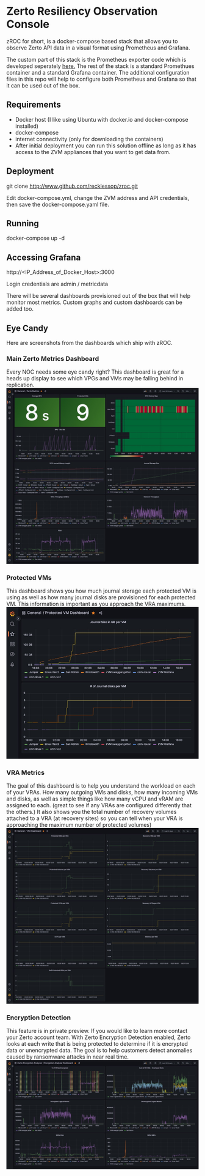 # Zerto Resiliency Observation Console
zROC for short, is a docker-compose based stack that allows you to observe Zerto API data in a visual format using Prometheus and Grafana.

The custom part of this stack is the Prometheus exporter code which is developed seperately [here.](https://github.com/recklessop/Zerto_Exporter)
The rest of the stack is a standard Promethues container and a standard Grafana container. The additional configuration files in this repo will help to configure both Prometheus and Grafana so that it can be used out of the box.

## Requirements
- Docker host (I like using Ubuntu with docker.io and docker-compose installed)
- docker-compose
- internet connectivity (only for downloading the containers)
- After initial deployment you can run this solution offline as long as it has access to the ZVM appliances that you want to get data from.

## Deployment

git clone http://www.github.com/recklessop/zroc.git


Edit docker-compose.yml, change the ZVM address and API credentials, then save the docker-compose.yaml file.

## Running 

docker-compose up -d


## Accessing Grafana

http://<IP_Address_of_Docker_Host>:3000

Login credentials are admin / metricdata

There will be several dashboards provisioned out of the box that will help monitor most metrics. Custom graphs and custom dashboards can be added too.

## Eye Candy

Here are screenshots from the dashboards which ship with zROC.

### Main Zerto Metrics Dashboard
Every NOC needs some eye candy right? This dashboard is great for a heads up display to see which VPGs and VMs may be falling behind in replication.
![Zerto Metrics](/images/zerto-metrics.jpg)

### Protected VMs
This dashboard shows you how much journal storage each protected VM is using as well as how many journal disks are provisioned for each protected VM. This information is important as you approach the VRA maximums.
![Protected VMS](/images/protected-vms.jpg)

### VRA Metrics
The goal of this dashboard is to help you understand the workload on each of your VRAs. How many outgoing VMs and disks, how many incoming VMs and disks, as well as simple things like how many vCPU and vRAM are assigned to each. (great to see if any VRAs are configured differently that the others.) It also shows you the total number of recovery volumes attached to a VRA (at recovery sites) so you can tell when your VRA is approaching the maximum number of protected volumes)
![VRA Metrics](/images/vra-dashboard.jpg)

### Encryption Detection
This feature is in private preview. If you would like to learn more contact your Zerto account team. With Zerto Encryption Detection enabled, Zerto looks at each write that is being protected to determine if it is encrypted data or unencrypted data. The goal is to help customers detect anomalies caused by ransomware attacks in near real time.
![Encryption Detection](/images/encryption-detection.jpg)